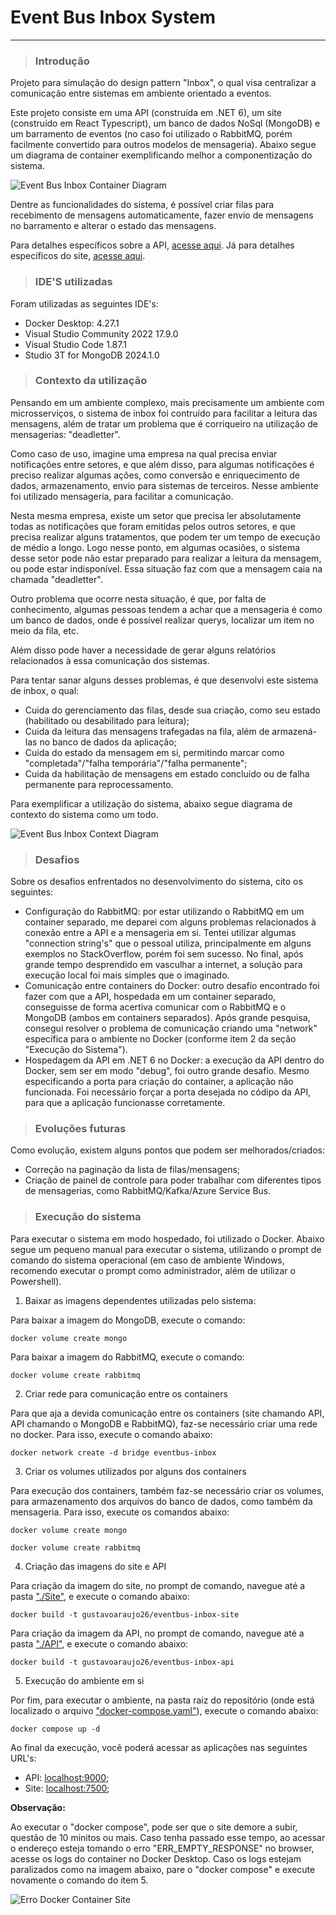 # Event Bus Inbox System
---

> ### Introdução

Projeto para simulação do design pattern "Inbox", o qual visa centralizar a comunicação entre sistemas em ambiente orientado a eventos.

Este projeto consiste em uma API (construída em .NET 6), um site (construído em React Typescript), um banco de dados NoSql (MongoDB) e um barramento de eventos (no caso foi utilizado o RabbitMQ, porém facilmente convertido para outros modelos de mensageria). Abaixo segue um diagrama de container exemplificando melhor a componentização do sistema.

![Event Bus Inbox Container Diagram](./Diagrams/Images/EventBusInboxContainerDiagram.jpg)

Dentre as funcionalidades do sistema, é possível criar filas para recebimento de mensagens automaticamente, fazer envio de mensagens no barramento e alterar o estado das mensagens.

Para detalhes específicos sobre a API, [acesse aqui](https://github.com/GustavoAraujo26/eventbus-inbox/tree/master/API). Já para detalhes específicos do site, [acesse aqui](https://github.com/GustavoAraujo26/eventbus-inbox/tree/master/Site).

> ### IDE'S utilizadas

Foram utilizadas as seguintes IDE's:

- Docker Desktop: 4.27.1
- Visual Studio Community 2022 17.9.0
- Visual Studio Code 1.87.1
- Studio 3T for MongoDB 2024.1.0

> ### Contexto da utilização

Pensando em um ambiente complexo, mais precisamente um ambiente com microsserviços, o sistema de inbox foi contruído para facilitar a leitura das mensagens, além de tratar um problema que é corriqueiro na utilização de mensagerias: "deadletter".

Como caso de uso, imagine uma empresa na qual precisa enviar notificações entre setores, e que além disso, para algumas notificações é preciso realizar algumas ações, como conversão e enriquecimento de dados, armazenamento, envio para sistemas de terceiros. Nesse ambiente foi utilizado mensageria, para facilitar a comunicação.

Nesta mesma empresa, existe um setor que precisa ler absolutamente todas as notificações que foram emitidas pelos outros setores, e que precisa realizar alguns tratamentos, que podem ter um tempo de execução de médio a longo. Logo nesse ponto, em algumas ocasiões, o sistema desse setor pode não estar preparado para realizar a leitura da mensagem, ou pode estar indisponível. Essa situação faz com que a mensagem caia na chamada "deadletter".

Outro problema que ocorre nesta situação, é que, por falta de conhecimento, algumas pessoas tendem a achar que a mensageria é como um banco de dados, onde é possível realizar querys, localizar um item no meio da fila, etc.

Além disso pode haver a necessidade de gerar alguns relatórios relacionados à essa comunicação dos sistemas.

Para tentar sanar alguns desses problemas, é que desenvolvi este sistema de inbox, o qual:
- Cuida do gerenciamento das filas, desde sua criação, como seu estado (habilitado ou desabilitado para leitura);
- Cuida da leitura das mensagens trafegadas na fila, além de armazená-las no banco de dados da aplicação;
- Cuida do estado da mensagem em si, permitindo marcar como "completada"/"falha temporária"/"falha permanente";
- Cuida da habilitação de mensagens em estado concluído ou de falha permanente para reprocessamento.

Para exemplificar a utilização do sistema, abaixo segue diagrama de contexto do sistema como um todo.

![Event Bus Inbox Context Diagram](./Diagrams/Images/EventBusInboxContextDiagam.jpg)

> ### Desafios

Sobre os desafios enfrentados no desenvolvimento do sistema, cito os seguintes:

- Configuração do RabbitMQ: por estar utilizando o RabbitMQ em um container separado, me deparei com alguns problemas relacionados à conexão entre a API e a mensageria em si. Tentei utilizar algumas "connection string's" que o pessoal utiliza, principalmente em alguns exemplos no StackOverflow, porém foi sem sucesso. No final, após grande tempo desprendido em vasculhar a internet, a solução para execução local foi mais simples que o imaginado.
- Comunicação entre containers do Docker: outro desafio encontrado foi fazer com que a API, hospedada em um container separado, conseguisse de forma acertiva comunicar com o RabbitMQ e o MongoDB (ambos em containers separados). Após grande pesquisa, consegui resolver o problema de comunicação criando uma "network" específica para o ambiente no Docker (conforme item 2 da seção "Execução do Sistema").
- Hospedagem da API em .NET 6 no Docker: a execução da API dentro do Docker, sem ser em modo "debug", foi outro grande desafio. Mesmo especificando a porta para criação do container, a aplicação não funcionada. Foi necessário forçar a porta desejada no códipo da API, para que a aplicação funcionasse corretamente.

> ### Evoluções futuras

Como evolução, existem alguns pontos que podem ser melhorados/criados:

- Correção na paginação da lista de filas/mensagens;
- Criação de painel de controle para poder trabalhar com diferentes tipos de mensagerias, como RabbitMQ/Kafka/Azure Service Bus.

> ### Execução do sistema

Para executar o sistema em modo hospedado, foi utilizado o Docker. Abaixo segue um pequeno manual para executar o sistema, utilizando o prompt de comando do sistema operacional (em caso de ambiente Windows, recomendo executar o prompt como administrador, além de utilizar o Powershell).

1. Baixar as imagens dependentes utilizadas pelo sistema:

Para baixar a imagem do MongoDB, execute o comando:

``
docker volume create mongo
``

Para baixar a imagem do RabbitMQ, execute o comando:

``
docker volume create rabbitmq
``

2. Criar rede para comunicação entre os containers

Para que aja a devida comunicação entre os containers (site chamando API, API chamando o MongoDB e RabbitMQ), faz-se necessário criar uma rede no docker. Para isso, execute o comando abaixo:

``
docker network create -d bridge eventbus-inbox
``

3. Criar os volumes utilizados por alguns dos containers

Para execução dos containers, também faz-se necessário criar os volumes, para armazenamento dos arquivos do banco de dados, como também da mensageria. Para isso, execute os comandos abaixo:

``
docker volume create mongo
``

``
docker volume create rabbitmq
``

4. Criação das imagens do site e API

Para criação da imagem do site, no prompt de comando, navegue até a pasta ["./Site"](https://github.com/GustavoAraujo26/eventbus-inbox/tree/master/Site), e execute o comando abaixo:

``
docker build -t gustavoaraujo26/eventbus-inbox-site
``

Para criação da imagem da API, no prompt de comando, navegue até a pasta ["./API"](https://github.com/GustavoAraujo26/eventbus-inbox/tree/master/API), e execute o comando abaixo:

``
docker build -t gustavoaraujo26/eventbus-inbox-api
``

5. Execução do ambiente em si

Por fim, para executar o ambiente, na pasta raiz do repositório (onde está localizado o arquivo ["docker-compose.yaml"](https://github.com/GustavoAraujo26/eventbus-inbox/blob/master/docker-compose.yaml)), execute o comando abaixo:

``
docker compose up -d
``

Ao final da execução, você poderá acessar as aplicações nas seguintes URL's:

* API: [localhost:9000](http://localhost:9000);
* Site: [localhost:7500](http://localhost:7500);

**Observação:**

Ao executar o "docker compose", pode ser que o site demore a subir, questão de 10 minitos ou mais. Caso tenha passado esse tempo, ao acessar o endereço esteja tomando o erro "ERR_EMPTY_RESPONSE" no browser, acesse os logs do container no Docker Desktop. Caso os logs estejam paralizados como na imagem abaixo, pare o "docker compose" e execute novamente o comando do item 5.

![Erro Docker Container Site](/Images/DockerSiteError.png)
